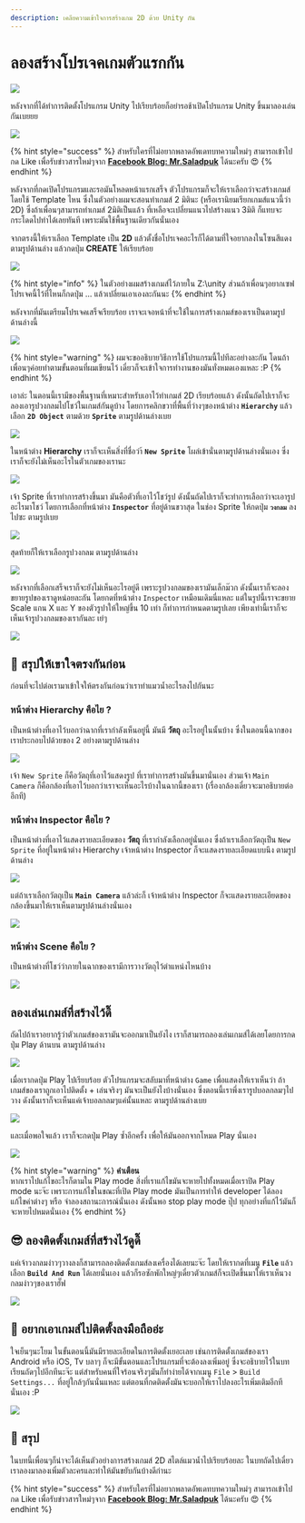 ```yaml
---
description: เคลียความเข้าใจการสร้างเกม 2D ด้วย Unity กัน
---
```


# ลองสร้างโปรเจคเกมตัวแรกกัน

![](../.gitbook/assets/image%20%28488%29.png)

หลังจากที่ได้ทำการติดตั้งโปรแกรม Unity ไปเรียบร้อยก็อย่ารอช้าเปิดโปรแกรม Unity ขึ้นมาลองเล่นกันเบยยย

![](../.gitbook/assets/image%20%283%29.png)

{% hint style="success" %}
สำหรับใครที่ไม่อยากพลาดอัพเดทบทความใหม่ๆ สามารถเข้าไปกด Like เพื่อรับข่าวสารใหม่ๆจาก [**Facebook Blog: Mr.Saladpuk**](https://www.facebook.com/mr.saladpuk) ได้นะครับ 😍
{% endhint %}

หลังจากที่กดเปิดโปรแกรมและรอมันโหลดหน้าแรกเสร็จ ตัวโปรแกรมก็จะให้เราเลือกว่าจะสร้างเกมส์โดยใช้ Template ไหน ซึ่งในตัวอย่างผมจะสอนทำเกมส์ 2 มิตินะ \(หรือเรานิยมเรียกเกมส์แนวนี้ว่า 2D\) ซึ่งถ้าเพื่อนๆสามารถทำเกมส์ 2มิติเป็นแล้ว ที่เหลือจะเปลี่ยนแนวไปสร้างแนว 3มิติ ก็แทบจะกระโดดไปทำได้เลยทันที เพราะมันใช้พื้นฐานเดียวกันนั่นเอง

จากตรงนี้ให้เราเลือก Template เป็น **2D** แล้วตั้งชื่อโปรเจคอะไรก็ได้ตามที่ใจอยากลงในโซนสีแดง ตามรูปด้านล่าง แล้วกดปุ่ม **CREATE** ให้เรียบร้อย

![](../.gitbook/assets/image%20%28629%29.png)

{% hint style="info" %}
ในตัวอย่างผมสร้างเกมส์ไว้ภายใน Z:\unity ส่วนถ้าเพื่อนๆอยากเซฟโปรเจคนี้ไว้ที่ไหนก็กดปุ่ม ... แล้วเปลี่ยนเอาเองละกันนะ
{% endhint %}

หลังจากที่มันเตรียมโปรเจคเสร็จเรียบร้อย เราจะเจอหน้าที่จะใช้ในการสร้างเกมส์ของเราเป็นตามรูปด้านล่างนี้

![](../.gitbook/assets/image%20%28305%29.png)

{% hint style="warning" %}
ผมจะขออธิบายวิธีการใช้โปรแกรมนี้ไปทีละอย่างละกัน โดนถ้าเพื่อนๆค่อยทำตามขั้นตอนที่ผมเขียนไว้ เดี๋ยวก็จะเข้าใจการทำงานของมันทั่งหมดเองแหละ :P
{% endhint %}

เอาล่ะ ในตอนนี้เรามีของพื้นฐานที่เหมาะสำหรับเอาไว้ทำเกมส์ 2D เรียบร้อยแล้ว ดังนั้นถัดไปเราก็จะลองเอารูปวงกลมไปโชว์ในเกมส์กันดูบ้าง โดยการคลิกขวาที่พื้นที่ว่างๆของหน้าต่าง **`Hierarchy`** แล้วเลือก **`2D Object`** ตามด้วย **`Sprite`** ตามรูปด้านล่างเบย

![](../.gitbook/assets/image%20%28158%29.png)

ในหน้าต่าง **Hierarchy** เราก็จะเห็นสิ่งที่ชื่อว่า้ **`New Sprite`** โผล่เข้านั่นตามรูปด้านล่างนั่นเอง ซึ่งเราก็จะยังไม่เห็นอะไรในตัวเกมของเรานะ

![](../.gitbook/assets/image%20%2864%29.png)

เจ้า Sprite ที่เราทำการสร้างขึ้นมา มันคือตัวที่เอาไว้โชว์รูป ดังนั้นถัดไปเราก็จะทำการเลือกว่าจะเอารูปอะไรมาโชว์ โดยการเลือกที่หน้าต่าง **`Inspector`** ที่อยู่ด้านขวาสุด ในช่อง Sprite ให้กดปุ่ม **`วงกลม`** ลงไปซะ ตามรูปเบย

![](../.gitbook/assets/image%20%28346%29.png)

สุดท้ายก็ให้เราเลือกรูปวงกลม ตามรูปด้านล่าง

![](../.gitbook/assets/image%20%28479%29.png)

หลังจากที่เลือกเสร็จเราก็จะยังไม่เห็นอะไรอยู่ดี เพราะรูปวงกลมของเรามันเล็กม๊วก ดังนั้นเราก็จะลองขยายรูปของเราดูหน่อยละกัน โดยกดที่หน้าต่าง `Inspector` เหมือนเดิมนี่แหละ แต่ในรูปนี้เราจะขยาย Scale แกน X และ Y ของตัวรูปาให้ใหญ่ขึ้น 10 เท่า ก็ทำการกำหนดตามรูปเลย เพียงเท่านี้เราก็จะเห็นเจ้ารูปวงกลมของเรากันละ เย่ๆ

![](../.gitbook/assets/image%20%28537%29.png)

## 🤔 สรุปให้เขาใจตรงกันก่อน

ก่อนที่จะไปต่อเรามาเข้าใจให้ตรงกันก่อนว่าเราทำแมวน้ำอะไรลงไปกันนะ

### หน้าต่าง Hierarchy คือไย ?

เป็นหน้าต่างที่เอาไว้บอกว่าฉากที่เรากำลังเห็นอยู่นี้ มันมี **วัตถุ** อะไรอยู่ในนั้นบ้าง ซึ่งในตอนนี้ฉากของเราประกอบไปด้วยของ 2 อย่างตามรูปด้านล่าง

![](../.gitbook/assets/image%20%28160%29.png)

เจ้า `New Sprite` ก็คือวัตถุที่เอาไว้แสดงรูป ที่เราทำการสร้างมันขึ้นมานั่นเอง ส่วนเจ้า `Main Camera` ก็คือกล้องที่เอาไว้บอกว่าเราจะเห็นอะไรบ้างในฉากนี้ของเรา \(เรื่องกล้องเดี๋ยวจะมาอธิบายต่ออีกที\)

### หน้าต่าง Inspector คือไย ?

เป็นหน้าต่างที่เอาไว้แสดงรายละเอียดของ **วัตถุ** ที่เรากำลังเลือกอยู่นั่นเอง ซึ่งถ้าเราเลือกวัตถุเป็น `New Sprite` ที่อยู่ในหน้าต่าง Hierarchy เจ้าหน้าต่าง Inspector ก็จะแสดงรายละเอียดแบบนึง ตามรูปด้านล่าง

![](../.gitbook/assets/image%20%28414%29.png)

แต่ถ้าเราเลือกวัตถุเป็น **`Main Camera`** แล้วล่ะก็ เจ้าหน้าต่าง Inspector ก็จะแสดงรายละเอียดของกล้องขึ้นมาให้เราเห็นตามรูปด้านล่างนั่นเอง

![](../.gitbook/assets/image%20%28680%29.png)

### หน้าต่าง Scene คือไย ?

เป็นหน้าต่างที่โชว์ว่าภายในฉากของเรามีการวางวัตถุไว้ตำแหน่งไหนบ้าง

![](../.gitbook/assets/image%20%28681%29.png)

## ลองเล่นเกมส์ที่สร้างไว้ดิ๊

ถัดไปถ้าเราอยากรู้ว่าตัวเกมส์ของเรามันจะออกมาเป็นยังไง เราก็สามารถลองเล่นเกมส์ได้เลยโดยการกดปุ่ม Play ด้านบน ตามรูปด้านล่าง

![](../.gitbook/assets/image%20%28126%29.png)

เมื่อเรากดปุ่ม Play ไปเรียบร้อย ตัวโปรแกรมจะสลับมาที่หน้าต่าง `Game` เพื่อแสดงให้เราเห็นว่า ถ้าเกมส์ของเราถูกเอาไปติดตั้ง + เล่นจริงๆ มันจะเป็นยังไงบ้างนั่นเอง ซึ่งตอนนี้เราพึ่งเรารูปบอลกลมๆไปวาง ดังนั้นเราก็จะเห็นแค่เจ้าบอลกลมๆแค่นั้นแหละ ตามรูปด้านล่างเบย

![](../.gitbook/assets/image%20%28572%29.png)

และเมื่อพอใจแล้ว เราก็จะกดปุ่ม Play ซ้ำอีกครั้ง เพื่อให้มันออกจากโหมด Play นั่นเอง

![](../.gitbook/assets/image%20%28702%29.png)

{% hint style="warning" %}
**คำเตือน**  
หากเราไปแก้ไขอะไรก็ตามใน Play mode สิ่งที่เราแก้ไขมันจะหายไปทั้งหมดเมื่อเราปิด Play mode นะจ๊ะ เพราะการแก้ไขในขณะที่เปิด Play mode มันเป็นการทำให้ developer ได้ลองแก้ไขค่าต่างๆ หรือ จำลองสถานะการณ์นั่นเอง ดังนั้นพอ stop play mode ปุ๊ป ทุกอย่างที่แก้ไว้มันก็จะหายไปหมดนั่นเอง
{% endhint %}

## 😎 ลองติดตั้งเกมส์ที่สร้างไว้ดูดิ๊

แค่เจ้าวงกลมง่าวๆวางลงก็สามารถลองติดตั้งเกมส์ลงเครื่องได้เลยนะจ๊ะ โดยให้เรากดที่เมนู **`File`** แล้วเลือก **`Build And Run`** ได้เลยนั่นเอง แล้วก็รอซักพักใหญ่ๆเดี๋ยวตัวเกมส์ก็จะเปิดขึ้นมาให้เราเห็นวงกลมง่าวๆของเราฮั๊ฟ

![](../.gitbook/assets/image%20%28677%29.png)

## 🤔 อยากเอาเกมส์ไปติดตั้งลงมือถืออ่ะ

ใจเย็นๆนะโยม ในขั้นตอนนี้มันมีรายละเอียดในการติดตั้งเยอะเลย เช่นการติดตั้งเกมส์ของเรา Android หรือ iOS, Tv บลาๆ ก็จะมีขั้นตอนและโปรแกรมที่จะต้องลงเพิ่มอยู่ ซึ่งจะอธิบายไว้ในบทเรียนถัดๆไปอีกทีนะจ๊ะ แต่สำหรับคนที่ใจร้อนจริงๆมันก็ทำง่ายได้จากเมนู `File` &gt; `Build Settings...` ที่อยู่ใกล้ๆกันนั่นแหละ แต่ตอนที่กดติดตั้งมันจะบอกให้เราไปลงอะไรเพิ่มเติมอีกทีนั่นเอง :P 

![](../.gitbook/assets/image%20%28297%29.png)

## 🎯 สรุป

ในบทนี้เพื่อนๆก็น่าจะได้เห็นตัวอย่างการสร้างเกมส์ 2D สไตล์แมวน้ำไปเรียบร้อยละ ในบทถัดไปเดี๋ยวเราลองมาลองเพิ่มตัวละครและทำให้มันขยับกันบ้างดีก่านะ

{% hint style="success" %}
สำหรับใครที่ไม่อยากพลาดอัพเดทบทความใหม่ๆ สามารถเข้าไปกด Like เพื่อรับข่าวสารใหม่ๆจาก [**Facebook Blog: Mr.Saladpuk**](https://www.facebook.com/mr.saladpuk) ได้นะครับ 😍
{% endhint %}

